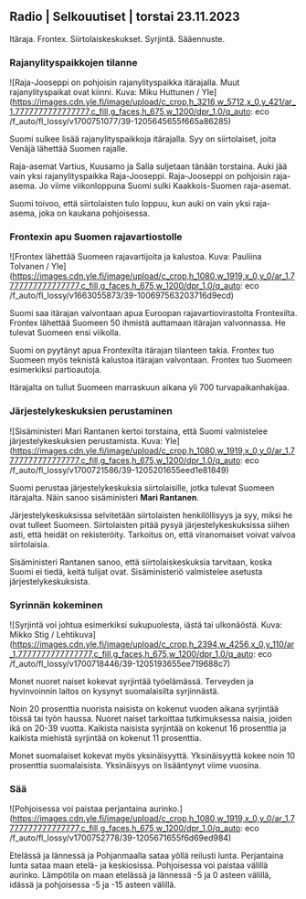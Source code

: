 Radio \| Selkouutiset \| torstai 23.11.2023
-------------------------------------------

Itäraja. Frontex. Siirtolaiskeskukset. Syrjintä. Sääennuste.

### Rajanylityspaikkojen tilanne

![Raja-Jooseppi on pohjoisin rajanylityspaikka itärajalla. Muut rajanylityspaikat ovat kiinni. Kuva: Miku Huttunen / Yle](https://images.cdn.yle.fi/image/upload/c_crop,h_3216,w_5712,x_0,y_421/ar_1.7777777777777777,c_fill,g_faces,h_675,w_1200/dpr_1.0/q_auto: eco /f_auto/fl_lossy/v1700751077/39-1205645655f665a86285)

Suomi sulkee lisää rajanylityspaikkoja itärajalla. Syy on siirtolaiset, joita Venäjä lähettää Suomen rajalle.

Raja-asemat Vartius, Kuusamo ja Salla suljetaan tänään torstaina. Auki jää vain yksi rajanylityspaikka Raja-Jooseppi. Raja-Jooseppi on pohjoisin raja-asema. Jo viime viikonloppuna Suomi sulki Kaakkois-Suomen raja-asemat.

Suomi toivoo, että siirtolaisten tulo loppuu, kun auki on vain yksi raja-asema, joka on kaukana pohjoisessa.

### Frontexin apu Suomen rajavartiostolle

![Frontex lähettää Suomeen rajavartijoita ja kalustoa. Kuva: Pauliina Tolvanen / Yle](https://images.cdn.yle.fi/image/upload/c_crop,h_1080,w_1919,x_0,y_0/ar_1.7777777777777777,c_fill,g_faces,h_675,w_1200/dpr_1.0/q_auto: eco /f_auto/fl_lossy/v1663055873/39-100697563203716d9ecd)

Suomi saa itärajan valvontaan apua Euroopan rajavartiovirastolta Frontexilta. Frontex lähettää Suomeen 50 ihmistä auttamaan itärajan valvonnassa. He tulevat Suomeen ensi viikolla.

Suomi on pyytänyt apua Frontexilta itärajan tilanteen takia. Frontex tuo Suomeen myös teknistä kalustoa itärajan valvontaan. Frontex tuo Suomeen esimerkiksi partioautoja.

Itärajalta on tullut Suomeen marraskuun aikana yli 700 turvapaikanhakijaa.

### Järjestelykeskuksien perustaminen

![Sisäministeri Mari Rantanen kertoi torstaina, että Suomi valmistelee järjestelykeskuksien perustamista. Kuva: Yle](https://images.cdn.yle.fi/image/upload/c_crop,h_1080,w_1919,x_0,y_0/ar_1.7777777777777777,c_fill,g_faces,h_675,w_1200/dpr_1.0/q_auto: eco /f_auto/fl_lossy/v1700721586/39-1205201655eed1e81849)

Suomi perustaa järjestelykeskuksia siirtolaisille, jotka tulevat Suomeen itärajalta. Näin sanoo sisäministeri **Mari Rantanen**.

Järjestelykeskuksissa selvitetään siirtolaisten henkilöllisyys ja syy, miksi he ovat tulleet Suomeen. Siirtolaisten pitää pysyä järjestelykeskuksissa siihen asti, että heidät on rekisteröity. Tarkoitus on, että viranomaiset voivat valvoa siirtolaisia.

Sisäministeri Rantanen sanoo, että siirtolaiskeskuksia tarvitaan, koska Suomi ei tiedä, keitä tulijat ovat. Sisäministeriö valmistelee asetusta järjestelykeskuksista.

### Syrinnän kokeminen

![Syrjintä voi johtua esimerkiksi sukupuolesta, iästä tai ulkonäöstä. Kuva: Mikko Stig / Lehtikuva](https://images.cdn.yle.fi/image/upload/c_crop,h_2394,w_4256,x_0,y_110/ar_1.7777777777777777,c_fill,g_faces,h_675,w_1200/dpr_1.0/q_auto: eco /f_auto/fl_lossy/v1700718446/39-1205193655ee719688c7)

Monet nuoret naiset kokevat syrjintää työelämässä. Terveyden ja hyvinvoinnin laitos on kysynyt suomalaisilta syrjinnästä.

Noin 20 prosenttia nuorista naisista on kokenut vuoden aikana syrjintää töissä tai työn haussa. Nuoret naiset tarkoittaa tutkimuksessa naisia, joiden ikä on 20-39 vuotta. Kaikista naisista syrjintää on kokenut 16 prosenttia ja kaikista miehistä syrjintää on kokenut 11 prosenttia.

Monet suomalaiset kokevat myös yksinäisyyttä. Yksinäisyyttä kokee noin 10 prosenttia suomalaisista. Yksinäisyys on lisääntynyt viime vuosina.

### Sää

![Pohjoisessa voi paistaa perjantaina aurinko.](https://images.cdn.yle.fi/image/upload/c_crop,h_1080,w_1919,x_0,y_0/ar_1.7777777777777777,c_fill,g_faces,h_675,w_1200/dpr_1.0/q_auto: eco /f_auto/fl_lossy/v1700752778/39-1205671655f6d69ed984)

Etelässä ja lännessä ja Pohjanmaalla sataa yöllä reilusti lunta. Perjantaina lunta sataa maan etelä- ja keskiosissa. Pohjoisessa voi paistaa välillä aurinko. Lämpötila on maan etelässä ja lännessä -5 ja 0 asteen välillä, idässä ja pohjoisessa -5 ja -15 asteen välillä.
